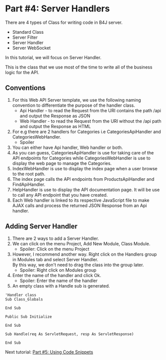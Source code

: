 # Part #4: Server Handlers

There are 4 types of Class for writing code in B4J server.
* Standard Class
* Server Filter
* Server Handler
* Server WebSocket

In this tutorial, we will focus on Server Handler.

This is the class that we use most of the time to write all of the business logic for the API.

## Conventions
1. For this Web API Server template, we use the following naming convention to differentiate the purpose of the handler class.
   * Api Handler - to read the Request from the URI contains the path /api and output the Response as JSON
   * Web Handler - to read the Request from the URI without the /api path and output the Response as HTML
2. For e.g there are 2 handlers for Categories i.e CategoriesApiHandler and CategoriesWebHandler.
   * Spoiler
4. You can either have Api handler, Web handler or both.
5. As you can guess, CategoriesApiHandler is use for taking care of the API endpoints for Categories while CategoriesWebHandler is use to display the web page to manage the Categories.
6. IndexWebHandler is use to display the index page when a user browse to the root path.
7. The index page calls the API endpoints from ProductsApiHandler and FindApiHandler.
8. HelpHandler is use to display the API documentation page. It will be use to call any API endpoint that you have created.
9. Each Web handler is linked to its respective JavaScript file to make AJAX calls and process the returned JSON Response from an Api handler.

## Adding Server Handler
1. There are 2 ways to add a Server Handler.
2. We can click on the menu Project, Add New Module, Class Module.
   * Spoiler: Click on the menu Project
3. However, I recommend another way. Right click on the Handlers group in Modules tab and select Server Handler. \
   By this way, we don't need to drag the class into the group later.
   * Spoiler: Right click on Modules group
4. Enter the name of the handler and click Ok.
   * Spoiler: Enter the name of the handler
6. An empty class with a Handle sub is generated.
```B4X
'Handler class
Sub Class_Globals
  
End Sub

Public Sub Initialize
  
End Sub

Sub Handle(req As ServletRequest, resp As ServletResponse)
  
End Sub
```

Next tutorial: [Part #5: Using Code Snippets](https://github.com/pyhoon/web-api-server-tutorial/blob/main/Part%20%235%20Using%20Code%20Snippets.md)
